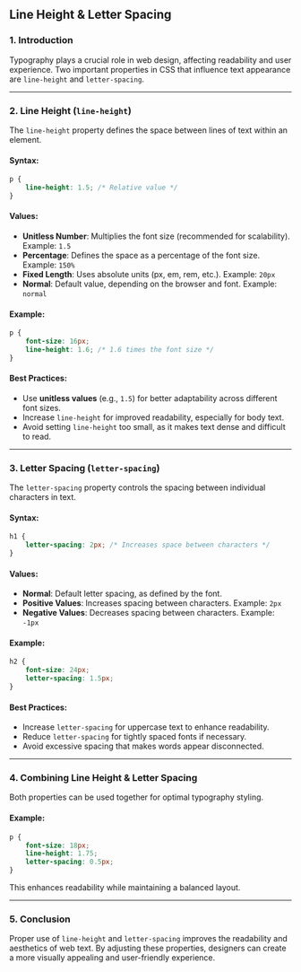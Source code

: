## **Line Height & Letter Spacing**

### **1. Introduction**

Typography plays a crucial role in web design, affecting readability and user experience. Two important properties in CSS that influence text appearance are `line-height` and `letter-spacing`.

---

### **2. Line Height (`line-height`)**

The `line-height` property defines the space between lines of text within an element.

#### **Syntax:**

```css
p {
    line-height: 1.5; /* Relative value */
}
```

#### **Values:**

- **Unitless Number**: Multiplies the font size (recommended for scalability). Example: `1.5`
- **Percentage**: Defines the space as a percentage of the font size. Example: `150%`
- **Fixed Length**: Uses absolute units (px, em, rem, etc.). Example: `20px`
- **Normal**: Default value, depending on the browser and font. Example: `normal`

#### **Example:**

```css
p {
    font-size: 16px;
    line-height: 1.6; /* 1.6 times the font size */
}
```

#### **Best Practices:**

- Use **unitless values** (e.g., `1.5`) for better adaptability across different font sizes.
- Increase `line-height` for improved readability, especially for body text.
- Avoid setting `line-height` too small, as it makes text dense and difficult to read.

---

### **3. Letter Spacing (`letter-spacing`)**

The `letter-spacing` property controls the spacing between individual characters in text.

#### **Syntax:**

```css
h1 {
    letter-spacing: 2px; /* Increases space between characters */
}
```

#### **Values:**

- **Normal**: Default letter spacing, as defined by the font.
- **Positive Values**: Increases spacing between characters. Example: `2px`
- **Negative Values**: Decreases spacing between characters. Example: `-1px`

#### **Example:**

```css
h2 {
    font-size: 24px;
    letter-spacing: 1.5px;
}
```

#### **Best Practices:**

- Increase `letter-spacing` for uppercase text to enhance readability.
- Reduce `letter-spacing` for tightly spaced fonts if necessary.
- Avoid excessive spacing that makes words appear disconnected.

---

### **4. Combining Line Height & Letter Spacing**

Both properties can be used together for optimal typography styling.

#### **Example:**

```css
p {
    font-size: 18px;
    line-height: 1.75;
    letter-spacing: 0.5px;
}
```

This enhances readability while maintaining a balanced layout.

---

### **5. Conclusion**

Proper use of `line-height` and `letter-spacing` improves the readability and aesthetics of web text. By adjusting these properties, designers can create a more visually appealing and user-friendly experience.
